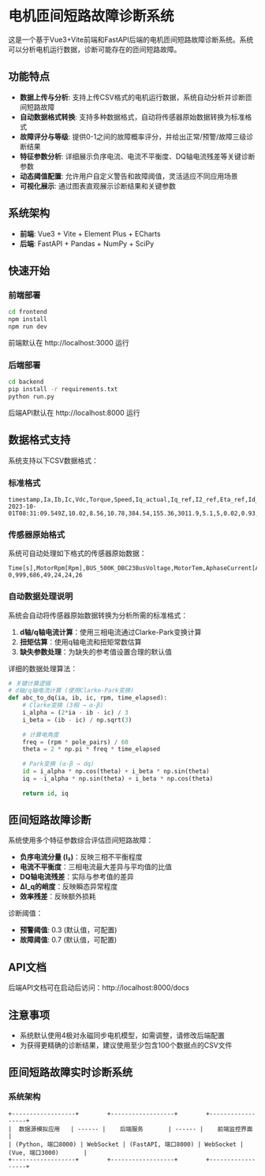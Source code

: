 # 电机匝间短路故障诊断系统

这是一个基于Vue3+Vite前端和FastAPI后端的电机匝间短路故障诊断系统。系统可以分析电机运行数据，诊断可能存在的匝间短路故障。

## 功能特点

- **数据上传与分析**: 支持上传CSV格式的电机运行数据，系统自动分析并诊断匝间短路故障
- **自动数据格式转换**: 支持多种数据格式，自动将传感器原始数据转换为标准格式
- **故障评分与等级**: 提供0-1之间的故障概率评分，并给出正常/预警/故障三级诊断结果
- **特征参数分析**: 详细展示负序电流、电流不平衡度、DQ轴电流残差等关键诊断参数
- **动态阈值配置**: 允许用户自定义警告和故障阈值，灵活适应不同应用场景
- **可视化展示**: 通过图表直观展示诊断结果和关键参数

## 系统架构

- **前端**: Vue3 + Vite + Element Plus + ECharts
- **后端**: FastAPI + Pandas + NumPy + SciPy

## 快速开始

### 前端部署

```bash
cd frontend
npm install
npm run dev
```

前端默认在 http://localhost:3000 运行

### 后端部署

```bash
cd backend
pip install -r requirements.txt
python run.py
```

后端API默认在 http://localhost:8000 运行

## 数据格式支持

系统支持以下CSV数据格式：

### 标准格式

```
timestamp,Ia,Ib,Ic,Vdc,Torque,Speed,Iq_actual,Iq_ref,I2_ref,Eta_ref,Id_actual
2023-10-01T08:31:09.549Z,10.02,8.56,10.78,384.54,155.36,3011.9,5.1,5,0.02,0.93,0.63
```

### 传感器原始格式

系统可自动处理如下格式的传感器原始数据：

```
Time[s],MotorRpm[Rpm],BUS_500K_DBC23BusVoltage,MotorTem,AphaseCurrent[A],BPhaseCurrent[A],CPhaseCurrent[A]
0,999,686,49,24,24,26
```

### 自动数据处理说明

系统会自动将传感器原始数据转换为分析所需的标准格式：

1. **d轴/q轴电流计算**：使用三相电流通过Clarke-Park变换计算
2. **扭矩估算**：使用q轴电流和扭矩常数估算
3. **缺失参数处理**：为缺失的参考值设置合理的默认值

详细的数据处理算法：

```python
# 关键计算逻辑
# d轴/q轴电流计算 (使用Clarke-Park变换)
def abc_to_dq(ia, ib, ic, rpm, time_elapsed):
    # Clarke变换 (3相 → α-β)
    i_alpha = (2*ia - ib - ic) / 3
    i_beta = (ib - ic) / np.sqrt(3)
    
    # 计算电角度
    freq = (rpm * pole_pairs) / 60
    theta = 2 * np.pi * freq * time_elapsed
    
    # Park变换 (α-β → dq)
    id = i_alpha * np.cos(theta) + i_beta * np.sin(theta)
    iq = -i_alpha * np.sin(theta) + i_beta * np.cos(theta)
    
    return id, iq
```

## 匝间短路故障诊断

系统使用多个特征参数综合评估匝间短路故障：

- **负序电流分量 (I₂)**：反映三相不平衡程度
- **电流不平衡度**：三相电流最大差异与平均值的比值
- **DQ轴电流残差**：实际与参考值的差异
- **ΔI_q的峭度**：反映瞬态异常程度
- **效率残差**：反映额外损耗

诊断阈值：
- **预警阈值**: 0.3 (默认值，可配置)
- **故障阈值**: 0.7 (默认值，可配置)

## API文档

后端API文档可在启动后访问：http://localhost:8000/docs

## 注意事项

- 系统默认使用4极对永磁同步电机模型，如需调整，请修改后端配置
- 为获得更精确的诊断结果，建议使用至少包含100个数据点的CSV文件 

## 匝间短路故障实时诊断系统

### 系统架构

```
+------------------+        +------------------+        +------------------+
|  数据源模拟应用   | ------ |    后端服务       | ------ |    前端监控界面   |
| (Python, 端口8000) | WebSocket | (FastAPI, 端口8000) | WebSocket | (Vue, 端口3000)       |
+------------------+        +------------------+        +------------------+
```